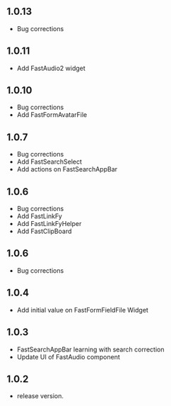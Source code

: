 ## 1.0.13
* Bug corrections

## 1.0.11
* Add FastAudio2 widget

## 1.0.10
* Bug corrections
* Add FastFormAvatarFile

## 1.0.7
* Bug corrections
* Add FastSearchSelect
* Add actions on FastSearchAppBar

## 1.0.6
* Bug corrections
* Add FastLinkFy
* Add FastLinkFyHelper
* Add FastClipBoard

## 1.0.6
* Bug corrections

## 1.0.4

* Add initial value on FastFormFieldFile Widget

## 1.0.3

* FastSearchAppBar learning with search correction
* Update UI of FastAudio component


## 1.0.2

* release version.
